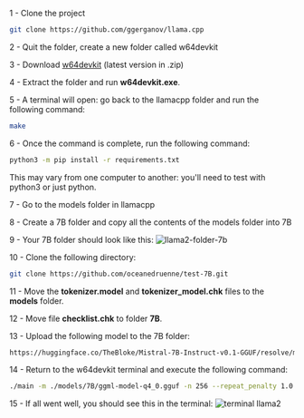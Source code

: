 1 - Clone the project
````bash
git clone https://github.com/ggerganov/llama.cpp
````

2 - Quit the folder, create a new folder called w64devkit

3 - Download [w64devkit](https://github.com/skeeto/w64devkit/releases) (latest version in .zip)

4 - Extract the folder and run **w64devkit.exe**.

5 - A terminal will open: go back to the llamacpp folder and run the following command: 
````bash
make
````

6 - Once the command is complete, run the following command: 
````bash
python3 -m pip install -r requirements.txt
````
This may vary from one computer to another: you'll need to test with python3 or just python. 

7 - Go to the models folder in llamacpp

8 - Create a 7B folder and copy all the contents of the models folder into 7B

9 - Your 7B folder should look like this: 
![llama2-folder-7b](https://i.ibb.co/tpd33n1/llama2-tuto1.png)

10 - Clone the following directory: 
````bash
git clone https://github.com/oceanedruenne/test-7B.git
````

11 - Move the **tokenizer.model** and **tokenizer_model.chk** files to the **models** folder. 

12 - Move file **checklist.chk** to folder **7B**.

13 - Upload the following model to the 7B folder: 
````bash
https://huggingface.co/TheBloke/Mistral-7B-Instruct-v0.1-GGUF/resolve/main/mistral-7b-instruct-v0.1.Q5_K_M.gguf  
````
14 - Return to the w64devkit terminal and execute the following command: 
````bash
./main -m ./models/7B/ggml-model-q4_0.gguf -n 256 --repeat_penalty 1.0 --color -i -r "User:" -f prompts/chat-with-bob.txt eeec4125e9c7560836b4873b6f8e3025 tokenizer.model
````

15 - If all went well, you should see this in the terminal: 
![terminal llama2](https://i.ibb.co/6nSFT82/llama2-tuto2.png)